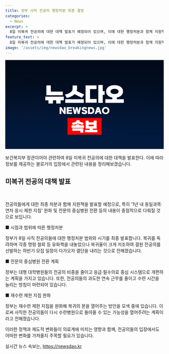 ```yaml
---
title: 정부 사직 전공의 행정처분 최종 결정
categories:
  - News
excerpt: >
  8일 미복귀 전공의에 대한 대책 발표가 예정되어 있으며, 이에 대한 행정처분과 함께 지원책이 발표될 예정이다. 1년 이내 동일과목·연차 응시 제한 지침을 완화하여 사직한 전공의들의 복귀 가능성을 높이고 전문의 중심 병원으로의 전환 속도를 과도한 연속 근무를 줄이고 수련 시간을 늘리는 방안 등이 포함될 것으로 예상되고 있다. 7일에는 정부가 이 같은 내용을 담은 전공의 대책을 발표할 예정이며, 조규홍 보건복지부 장관이 직접 브리핑을 통해 발표될 예정이다.
feature_text: >
  8일 미복귀 전공의에 대한 대책 발표가 예정되어 있으며, 이에 대한 행정처분과 함께 지원책이 발표될 예정이다. 1년 이내 동일과목·연차 응시 제한 지침을 완화하여 사직한 전공의들의 복귀 가능성을 높이고 전문의 중심 병원으로의 전환 속도를 과도한 연속 근무를 줄이고 수련 시간을 늘리는 방안 등이 포함될 것으로 예상되고 있다. 7일에는 정부가 이 같은 내용을 담은 전공의 대책을 발표할 예정이며, 조규홍 보건복지부 장관이 직접 브리핑을 통해 발표될 예정이다.
image: '/assets/img/newsdao_breakingnews.jpg'
---
```


<p><img src="/assets/img/newsdao_breakingnews.jpg" alt="implanttips 속보" /></p>

<p>보건복지부 장관이어야 관련하여 8일 미복귀 전공의에 대한 대책을 발표한다. 이에 따라 정보를 제공하는 블로거의 입장에서 관련된 내용을 정리해보겠습니다.</p>

<h2 data-ke-size="size26">미복귀 전공의 대책 발표</h2>

<p data-ke-size="size16">&nbsp;</p>

<p>전공의들에게 대한 최종 처분과 함께 지원책을 발표할 예정으로, 특히 '1년 내 동일과목·연차 응시 제한 지침' 완화 및 전문의 중심병원 전환 등의 내용이 중점적으로 다뤄질 것으로 보입니다.</p>

<p>■ 시점과 범위에 따른 행정처분</p>

<p data-ke-size="size16">정부가 8일 사직 전공의들에 대한 행정처분 범위와 시기를 최종 발표합니다. 복귀를 독려하며 각종 명령 철회 등 유화책을 내놓았으나 복귀율이 크게 저조하여 결원 전공의를 선발하는 하반기 모집 일정이 다가오자 결단을 내리는 것으로 전해졌습니다. </p>

<p>■ 전문의 중심병원 전환 계획</p>

<p data-ke-size="size16">정부는 대형 대학병원들의 전공의 비중을 줄이고 응급·필수의료 중심 시스템으로 개편하는 계획을 가지고 있습니다. 또한, 전공의들의 과도한 연속 근무를 줄이고 수련 시간을 늘리는 방침이 마련되어 있습니다.</p>

<p>■ 재수련 제한 지침 완화</p>

<p data-ke-size="size16">정부는 재수련 제한 지침을 완화해 복귀의 문을 열어주는 방안을 모색 중에 있습니다. 이로써 사직한 전공의들이 다시 수련병원으로 돌아올 수 있는 가능성을 열어주려는 계획이라고 전해졌습니다.</p>

<p>이러한 정책과 제도적 변화들이 의료계에 미치는 영향과 함께, 전공의들의 입장에서도 어떠한 변화를 가져올지 주목할 필요가 있습니다.</p>
실시간 뉴스 속보는, <a href="https://newsdao.kr" rel="dofollow">https://newsdao.kr</a>



